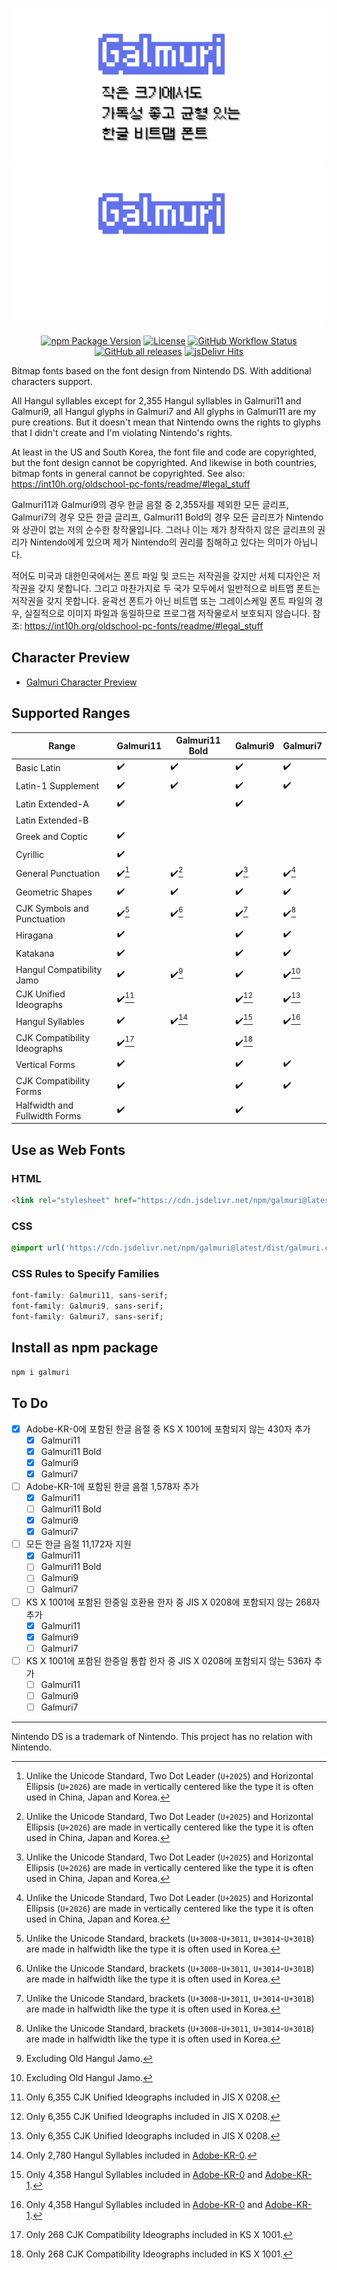 ![Cover](files/cover_light.png#gh-light-mode-only)![Cover](files/cover_dark.png#gh-dark-mode-only)

<p align="center">
  <a href="https://www.npmjs.com/package/galmuri" target="_blank"><img src="https://img.shields.io/npm/v/galmuri" alt="npm Package Version"></a>
  <a href="https://github.com/quiple/galmuri/blob/main/OFL.md"><img src="https://img.shields.io/github/license/quiple/galmuri" alt="License"></a>
  <a href="https://github.com/quiple/galmuri/actions/workflows/release.yml"><img src="https://github.com/quiple/galmuri/workflows/release/badge.svg" alt="GitHub Workflow Status"></a>
  <a href="https://github.com/quiple/galmuri/releases/latest"><img src="https://img.shields.io/github/downloads/quiple/galmuri/total" alt="GitHub all releases"></a>
  <a href="https://www.jsdelivr.com/package/npm/galmuri?version=latest" target="_blank"><img src="https://data.jsdelivr.com/v1/package/npm/galmuri/badge?style=rounded" alt="jsDelivr Hits"></a>
</p>

Bitmap fonts based on the font design from Nintendo DS. With additional characters support.

All Hangul syllables except for 2,355 Hangul syllables in Galmuri11 and Galmuri9, all Hangul glyphs in Galmuri7 and All glyphs in Galmuri11 are my pure creations. But it doesn't mean that Nintendo owns the rights to glyphs that I didn't create and I'm violating Nintendo's rights.

At least in the US and South Korea, the font file and code are copyrighted, but the font design cannot be copyrighted. And likewise in both countries, bitmap fonts in general cannot be copyrighted. See also: <https://int10h.org/oldschool-pc-fonts/readme/#legal_stuff>

Galmuri11과 Galmuri9의 경우 한글 음절 중 2,355자를 제외한 모든 글리프, Galmuri7의 경우 모든 한글 글리프, Galmuri11 Bold의 경우 모든 글리프가 Nintendo와 상관이 없는 저의 순수한 창작물입니다. 그러나 이는 제가 창작하지 않은 글리프의 권리가 Nintendo에게 있으며 제가 Nintendo의 권리를 침해하고 있다는 의미가 아닙니다.

적어도 미국과 대한민국에서는 폰트 파일 및 코드는 저작권을 갖지만 서체 디자인은 저작권을 갖지 못합니다. 그리고 마찬가지로 두 국가 모두에서 일반적으로 비트맵 폰트는 저작권을 갖지 못합니다. 윤곽선 폰트가 아닌 비트맵 또는 그레이스케일 폰트 파일의 경우, 실질적으로 이미지 파일과 동일하므로 프로그램 저작물로서 보호되지 않습니다. 참조: <https://int10h.org/oldschool-pc-fonts/readme/#legal_stuff>

## Character Preview

- [Galmuri Character Preview](https://galmuri.quiple.dev/glyphs)

## Supported Ranges

| Range                         | Galmuri11          | Galmuri11 Bold     | Galmuri9           | Galmuri7           |
|-------------------------------|--------------------|--------------------|--------------------|--------------------|
| Basic Latin                   | :heavy_check_mark: | :heavy_check_mark: | :heavy_check_mark: | :heavy_check_mark: |
| Latin-1 Supplement            | :heavy_check_mark: | :heavy_check_mark: | :heavy_check_mark: | :heavy_check_mark: |
| Latin Extended-A              | :heavy_check_mark: |                    | :heavy_check_mark: |                    |
| Latin Extended-B              |                    |                    |                    |                    |
| Greek and Coptic              | :heavy_check_mark: |                    |                    |                    |
| Cyrillic                      | :heavy_check_mark: |                    |                    |                    |
| General Punctuation           | :heavy_check_mark:[^ellipsis] | :heavy_check_mark:[^ellipsis] | :heavy_check_mark:[^ellipsis] | :heavy_check_mark:[^ellipsis] |
| Geometric Shapes              | :heavy_check_mark: | :heavy_check_mark: | :heavy_check_mark: | :heavy_check_mark: |
| CJK Symbols and Punctuation   | :heavy_check_mark:[^bracket] | :heavy_check_mark:[^bracket] | :heavy_check_mark:[^bracket] | :heavy_check_mark:[^bracket] |
| Hiragana                      | :heavy_check_mark: |                    | :heavy_check_mark: | :heavy_check_mark: |
| Katakana                      | :heavy_check_mark: |                    | :heavy_check_mark: | :heavy_check_mark: |
| Hangul Compatibility Jamo     | :heavy_check_mark: | :heavy_check_mark:[^old] | :heavy_check_mark: | :heavy_check_mark:[^old] |
| CJK Unified Ideographs        | :heavy_check_mark:[^jis] |                    | :heavy_check_mark:[^jis] | :heavy_check_mark:[^jis] |
| Hangul Syllables              | :heavy_check_mark: | :heavy_check_mark:[^han] | :heavy_check_mark:[^han-1] | :heavy_check_mark:[^han-1] |
| CJK Compatibility Ideographs  | :heavy_check_mark:[^ks] |                    | :heavy_check_mark:[^ks] |                    |
| Vertical Forms                | :heavy_check_mark: |                    | :heavy_check_mark: | :heavy_check_mark: |
| CJK Compatibility Forms       | :heavy_check_mark: |                    | :heavy_check_mark: | :heavy_check_mark: |
| Halfwidth and Fullwidth Forms | :heavy_check_mark: |                    | :heavy_check_mark: |                    |

[^old]: Excluding Old Hangul Jamo.
[^han]: Only 2,780 Hangul Syllables included in [Adobe-KR-0](https://github.com/adobe-type-tools/Adobe-KR#supplement-0adobe-kr-0).
[^han-1]: Only 4,358 Hangul Syllables included in [Adobe-KR-0](https://github.com/adobe-type-tools/Adobe-KR#supplement-0adobe-kr-0) and [Adobe-KR-1](https://github.com/adobe-type-tools/Adobe-KR#supplement-1adobe-kr-1).
[^jis]: Only 6,355 CJK Unified Ideographs included in JIS X 0208.
[^ks]: Only 268 CJK Compatibility Ideographs included in KS X 1001.
[^ellipsis]: Unlike the Unicode Standard, Two Dot Leader (`U+2025`) and Horizontal Ellipsis (`U+2026`) are made in vertically centered like the type it is often used in China, Japan and Korea.
[^bracket]: Unlike the Unicode Standard, brackets (`U+3008`-`U+3011`, `U+3014`-`U+301B`) are made in halfwidth like the type it is often used in Korea.

## Use as Web Fonts

### HTML

```html
<link rel="stylesheet" href="https://cdn.jsdelivr.net/npm/galmuri@latest/dist/galmuri.css">
```

### CSS

```css
@import url('https://cdn.jsdelivr.net/npm/galmuri@latest/dist/galmuri.css');
```

### CSS Rules to Specify Families

```css
font-family: Galmuri11, sans-serif;
font-family: Galmuri9, sans-serif;
font-family: Galmuri7, sans-serif;
```

## Install as npm package

```bash
npm i galmuri
```

## To Do

- [x] Adobe-KR-0에 포함된 한글 음절 중 KS X 1001에 포함되지 않는 430자 추가
  - [x] Galmuri11
  - [x] Galmuri11 Bold
  - [x] Galmuri9
  - [x] Galmuri7
- [ ] Adobe-KR-1에 포함된 한글 음절 1,578자 추가
  - [x] Galmuri11
  - [ ] Galmuri11 Bold
  - [x] Galmuri9
  - [x] Galmuri7
- [ ] 모든 한글 음절 11,172자 지원
  - [x] Galmuri11
  - [ ] Galmuri11 Bold
  - [ ] Galmuri9
  - [ ] Galmuri7
- [ ] KS X 1001에 포함된 한중일 호환용 한자 중 JIS X 0208에 포함되지 않는 268자 추가
  - [x] Galmuri11
  - [x] Galmuri9
  - [ ] Galmuri7
- [ ] KS X 1001에 포함된 한중일 통합 한자 중 JIS X 0208에 포함되지 않는 536자 추가
  - [ ] Galmuri11
  - [ ] Galmuri9
  - [ ] Galmuri7

----

Nintendo DS is a trademark of Nintendo. This project has no relation with Nintendo.
